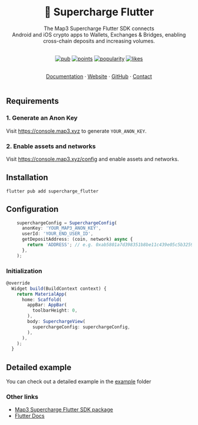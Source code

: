 <h1 align='center'>💸 Supercharge Flutter</h1>

<div align='center'>The Map3 Supercharge Flutter SDK connects<br/>Android and iOS crypto apps to Wallets, Exchanges & Bridges,
enabling<br/>cross-chain deposits and increasing volumes.</div>
<br/>
<div align="center">

[![pub](https://img.shields.io/pub/v/supercharge_flutter.svg)](https://pub.dev/packages/supercharge_flutter)
[![points](https://img.shields.io/pub/points/supercharge_flutter)](https://pub.dev/packages/supercharge_flutter)
[![popularity](https://img.shields.io/pub/popularity/supercharge_flutter)](https://pub.dev/packages/supercharge_flutter)
[![likes](https://img.shields.io/pub/likes/supercharge_flutter)](https://pub.dev/packages/supercharge_flutter)

</div>
<br/>
<div align="center">
<a href="https://map3.xyz/docs/supercharge">Documentation</a> 
<span> · </span>
<a href="https://map3.xyz/supercharge">Website</a> 
<span> · </span>
<a href="https://github.com/map3xyz/supercharge_flutter">GitHub</a> 
<span> · </span>
<a href="https://cal.com/amadeo-map3/discovery">Contact</a>
</div>
<br/>

## Requirements

### 1. Generate an Anon Key

Visit <https://console.map3.xyz> to generate `YOUR_ANON_KEY`.

### 2. Enable assets and networks

Visit <https://console.map3.xyz/config> and enable assets and networks.

## Installation

```shell
flutter pub add supercharge_flutter
```

## Configuration

```typescript Dart
    superchargeConfig = SuperchargeConfig(
      anonKey: 'YOUR_MAP3_ANON_KEY',
      userId: 'YOUR_END_USER_ID',
      getDepositAddress: (coin, network) async {
        return 'ADDRESS'; // e.g. 0xab5801a7d398351b8be11c439e05c5b3259aec9b
      },
    );
```

### Initialization

```typescript Dart
@override
  Widget build(BuildContext context) {
    return MaterialApp(
      home: Scaffold(
        appBar: AppBar(
          toolbarHeight: 0,
        ),
        body: SuperchargeView(
          superchargeConfig: superchargeConfig,
        ),
      ),
    );
  }
```

## Detailed example

You can check out a detailed example in the [example](https://github.com/map3xyz/supercharge_flutter/tree/master/example) folder

### Other links

- [Map3 Supercharge Flutter SDK package](https://pub.dev/packages/supercharge_flutter)
- [Flutter Docs](https://docs.flutter.dev/)